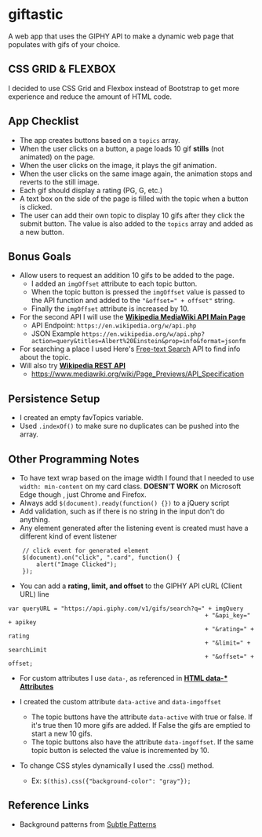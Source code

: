 # giftastic
A web app that uses the GIPHY API to make a dynamic web page that populates with gifs of your choice.

## CSS GRID & FLEXBOX
I decided to use CSS Grid and Flexbox instead of Bootstrap to get more experience and reduce the amount of HTML code.

## App Checklist
* The app creates buttons based on a `topics` array.
* When the user clicks on a button, a page loads 10 gif **stills** (not animated) on the page.
* When the user clicks on the image, it plays the gif animation.
* When the user clicks on the same image again, the animation stops and reverts to the still image.
* Each gif should display a rating (PG, G, etc.)
* A text box on the side of the page is filled with the topic when a button is clicked.
* The user can add their own topic to display 10 gifs after they click the submit button. The value is also added to the `topics` array and added as a new button.

## Bonus Goals
* Allow users to request an addition 10 gifs to be added to the page.
    * I added an `imgOffset` attribute to each topic button.
    * When the topic button is pressed the `imgOffset` value is passed to the API function and added to the `"&offset=" + offset"` string.
    * Finally the `imgOffset` attribute is increased by 10.
* For the second API I will use the **[Wikipedia MediaWiki API Main Page](https://www.mediawiki.org/wiki/API:Main_page)**
    * API Endpoint: `https://en.wikipedia.org/w/api.php`
    * JSON Example `https://en.wikipedia.org/w/api.php?action=query&titles=Albert%20Einstein&prop=info&format=jsonfm`
* For searching a place I used Here's [Free-text Search](https://developer.here.com/documentation/places/topics/free-text-search.html) API to find info about the topic.
* Will also try **[Wikipedia REST API](https://www.mediawiki.org/wiki/Page_Previews)**
    * https://www.mediawiki.org/wiki/Page_Previews/API_Specification

## Persistence Setup
* I created an empty favTopics variable.
* Used `.indexOf()` to make sure no duplicates can be pushed into the array.

## Other Programming Notes
* To have text wrap based on the image width I found that I needed to use `width: min-content` on my card class. **DOESN'T WORK** on Microsoft Edge though , just Chrome and Firefox.
* Always add `$(document).ready(function() {})` to a jQuery script
* Add validation, such as if there is no string in the input don't do anything.
* Any element generated after the listening event is created must have a different kind of event listener
```
    // click event for generated element
    $(document).on("click", ".card", function() {
        alert("Image Clicked");
    });
```

* You can add a **rating, limit, and offset** to the GIPHY API cURL (Client URL) line
```       
var queryURL = "https://api.giphy.com/v1/gifs/search?q=" + imgQuery 
                                                        + "&api_key=" + apikey 
                                                        + "&rating=" + rating 
                                                        + "&limit=" + searchLimit
                                                        + "&offset=" + offset;
```

* For custom attributes I use `data-`, as referenced in **[HTML data-* Attributes](https://www.w3schools.com/tags/att_global_data.asp)**
* I created the custom attribute `data-active` and `data-imgoffset`
    * The topic buttons have the attribute `data-active` with true or false. If it's true then 10 more gifs are added. If False the gifs are emptied to start a new 10 gifs.
    * The topic buttons also have the attribute `data-imgoffset`. If the same topic button is selected the value is incremented by 10.

* To change CSS styles dynamically I used the .css() method.
    * Ex: `$(this).css({"background-color": "gray"});`


## Reference Links
* Background patterns from [Subtle Patterns](https://subtlepatterns.com/)